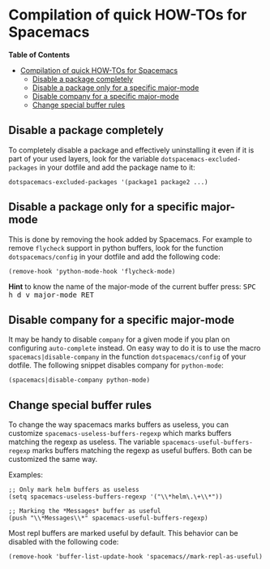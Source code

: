 # Compilation of quick HOW-TOs for Spacemacs

<!-- markdown-toc start - Don't edit this section. Run M-x markdown-toc/generate-toc again -->
**Table of Contents**

- [Compilation of quick HOW-TOs for Spacemacs](#compilation-of-quick-how-tos-for-spacemacs)
    - [Disable a package completely](#disable-a-package-completely)
    - [Disable a package only for a specific major-mode](#disable-a-package-only-for-a-specific-major-mode)
    - [Disable company for a specific major-mode](#disable-company-for-a-specific-major-mode)
    - [Change special buffer rules](#change-special-buffer-rules)

<!-- markdown-toc end -->

## Disable a package completely

To completely disable a package and effectively uninstalling it even if it
is part of your used layers, look for the variable
`dotspacemacs-excluded-packages` in your dotfile and add the package name
to it:

```elisp
dotspacemacs-excluded-packages '(package1 package2 ...)
```

## Disable a package only for a specific major-mode

This is done by removing the hook added by Spacemacs. For example to
remove `flycheck` support in python buffers, look for the function
`dotspacemacs/config` in your dotfile and add the following code:

```elisp
(remove-hook 'python-mode-hook 'flycheck-mode)
```

**Hint** to know the name of the major-mode of the current buffer press:
<kbd>SPC h d v major-mode RET</kbd>

## Disable company for a specific major-mode

It may be handy to disable `company` for a given mode if you plan on
configuring `auto-complete` instead. On easy way to do it is to use
the macro `spacemacs|disable-company` in the function
`dotspacemacs/config` of your dotfile. The following snippet disables
company for `python-mode`:

```elisp
(spacemacs|disable-company python-mode)
```

## Change special buffer rules

To change the way spacemacs marks buffers as useless, you can customize
`spacemacs-useless-buffers-regexp` which marks buffers matching the regexp
as useless. The variable `spacemacs-useful-buffers-regexp` marks buffers
matching the regexp as useful buffers. Both can be customized the same way.

Examples:

```elisp
;; Only mark helm buffers as useless
(setq spacemacs-useless-buffers-regexp '("\\*helm\.\+\\*"))

;; Marking the *Messages* buffer as useful
(push "\\*Messages\\*" spacemacs-useful-buffers-regexp)
```

Most repl buffers are marked useful by default. This behavior can be disabled
with the following code:

```elisp
(remove-hook 'buffer-list-update-hook 'spacemacs//mark-repl-as-useful)
```
